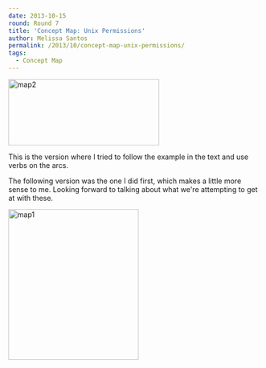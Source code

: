 ```yaml
---
date: 2013-10-15
round: Round 7
title: 'Concept Map: Unix Permissions'
author: Melissa Santos
permalink: /2013/10/concept-map-unix-permissions/
tags:
  - Concept Map
---
```

[<img class="alignnone size-medium wp-image-4755" alt="map2" src="http://files.software-carpentry.org/training-course/2013/10/map2-300x132.png" width="300" height="132" />][1]

This is the version where I tried to follow the example in the text and use verbs on the arcs.

The following version was the one I did first, which makes a little more sense to me. Looking forward to talking about what we're attempting to get at with these.

[<img class="alignnone size-medium wp-image-4756" alt="map1" src="http://files.software-carpentry.org/training-course/2013/10/map1-259x300.png" width="259" height="300" />][2]

&nbsp;

 [1]: http://files.software-carpentry.org/training-course/2013/10/map2.png
 [2]: http://files.software-carpentry.org/training-course/2013/10/map1.png
